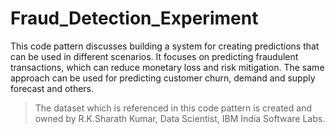 # Fraud_Detection_Experiment
This code pattern discusses building a system for creating predictions that can be used in different scenarios. It focuses on predicting fraudulent transactions, which can reduce monetary loss and risk mitigation. The same approach can be used for predicting customer churn, demand and supply forecast and others.

> The dataset which is referenced in this code pattern is created and owned by R.K.Sharath Kumar, Data Scientist, IBM India Software Labs.

